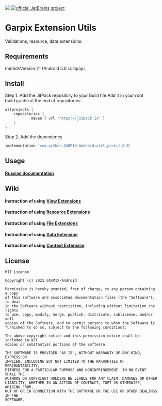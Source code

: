 [![](https://jitpack.io/v/GARPIX-Android/util_pack.svg)](https://jitpack.io/#GARPIX-Android/util_pack)
[![official JetBrains project](https://jb.gg/badges/official.svg)](https://confluence.jetbrains.com/display/ALL/JetBrains+on+GitHub)

# Garpix Extension Utils
Validations, resource, data extensions.

## Requirements
minSdkVersion 21 (Android 5.0 Lollipop)

## Install
Step 1. Add the JitPack repository to your build file Add it in your root build.gradle at the end of repositories:
```gradle
allprojects {
	repositories {
    		maven { url 'https://jitpack.io' }
	}
}
```

Step 2. Add the dependency
```gradle
implementation 'com.github.GARPIX-Android:util_pack:1.0.0'
```

## Usage
#### [Russian documentation](https://garpix-android.github.io/util_pack/index.html)

## Wiki
#### Instruction of using [View Extensions](https://github.com/GARPIX-Android/util_pack/wiki/View-Extensions)
#### Instruction of using [Resource Extensions](https://github.com/GARPIX-Android/util_pack/wiki/Resource-Extensions)
#### Instruction of using [File Extensions](https://github.com/GARPIX-Android/util_pack/wiki/File-Extension)
#### Instruction of using [Data Extension](https://github.com/GARPIX-Android/util_pack/wiki/Data-Extensions)
#### Instruction of using [Context Extension](https://github.com/GARPIX-Android/util_pack/wiki/Context-Extensions)

## License
```
MIT License

Copyright (c) 2021 GARPIX-Android

Permission is hereby granted, free of charge, to any person obtaining a copy
of this software and associated documentation files (the "Software"), to deal
in the Software without restriction, including without limitation the rights
to use, copy, modify, merge, publish, distribute, sublicense, and/or sell
copies of the Software, and to permit persons to whom the Software is
furnished to do so, subject to the following conditions:

The above copyright notice and this permission notice shall be included in all
copies or substantial portions of the Software.

THE SOFTWARE IS PROVIDED "AS IS", WITHOUT WARRANTY OF ANY KIND, EXPRESS OR
IMPLIED, INCLUDING BUT NOT LIMITED TO THE WARRANTIES OF MERCHANTABILITY,
FITNESS FOR A PARTICULAR PURPOSE AND NONINFRINGEMENT. IN NO EVENT SHALL THE
AUTHORS OR COPYRIGHT HOLDERS BE LIABLE FOR ANY CLAIM, DAMAGES OR OTHER
LIABILITY, WHETHER IN AN ACTION OF CONTRACT, TORT OR OTHERWISE, ARISING FROM,
OUT OF OR IN CONNECTION WITH THE SOFTWARE OR THE USE OR OTHER DEALINGS IN THE
SOFTWARE.
```
